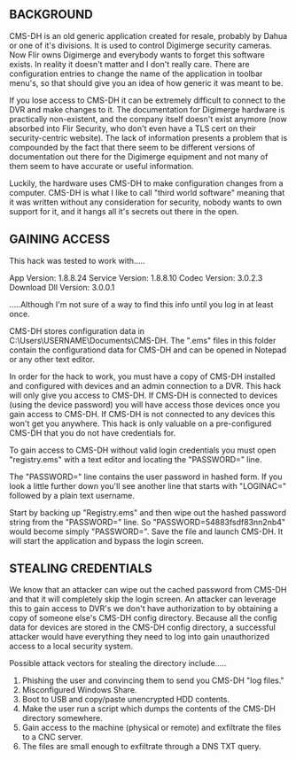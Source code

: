 BACKGROUND
--------------------

CMS-DH is an old generic application created for resale, probably by
Dahua or one of it's divisions. It is used to control Digimerge security cameras.
Now Flir owns Digimerge and everybody wants to forget this software exists. 
In reality it doesn't matter and I don't really care. There are configuration 
entries to change the name of the application in toolbar menu's, so that should 
give you an idea of how generic it was meant to be.

If you lose access to CMS-DH it can be extremely difficult to connect to the DVR
and make changes to it. The documentation for Digimerge hardware is practically 
non-existent, and the company itself doesn't exist anymore (now absorbed into Flir 
Security, who don't even have a TLS cert on their security-centric website). The 
lack of information presents a problem that is compounded by the fact that there
seem to be different versions of documentation out there for the Digimerge equipment 
and not many of them seem to have accurate or useful information.

Luckily, the hardware uses CMS-DH to make configuration changes from a computer. 
CMS-DH is what I like to call "third world software" meaning that it was written 
without any consideration for security, nobody wants to own support for it, 
and it hangs all it's secrets out there in the open.

GAINING ACCESS
--------------------

This hack was tested to work with.....

App Version: 1.8.8.24
Service Version: 1.8.8.10
Codec Version: 3.0.2.3
Download Dll Version: 3.0.0.1

.....Although I'm not sure of a way to find this info until you log in at least once.

CMS-DH stores configuration data in C:\Users\USERNAME\Documents\CMS-DH. The  ".ems" 
files in this folder contain the configurationd data for CMS-DH and can be opened in 
Notepad or any other text editor.

In order for the hack to work, you must have a copy of CMS-DH installed and configured
with devices and an admin connection to a DVR. This hack will only give you access to
CMS-DH. If CMS-DH is connected to devices (using the device password) you will have access
those devices once you gain access to CMS-DH. If CMS-DH is not connected to any devices
this won't get you anywhere. This hack is only valuable on a pre-configured CMS-DH that
you do not have credentials for.

To gain access to CMS-DH without valid login credentials you must open "registry.ems"
with a text editor and locating the "PASSWORD=" line. 

The "PASSWORD=" line contains the user password in hashed form. If you look a little
further down you'll see another line that starts with "LOGINAC=" followed by a plain text
username. 

Start by backing up "Registry.ems" and then wipe out the hashed password string from the 
"PASSWORD=" line. So "PASSWORD=54883fsdf83nn2nb4" would become simply "PASSWORD=".
Save the file and launch CMS-DH. It will start the application and bypass the login 
screen. 

STEALING CREDENTIALS
--------------------

We know that an attacker can wipe out the cached password from CMS-DH and that it will completely skip
the login screen. An attacker can leverage this to gain access to DVR's we don't have authorization 
to by obtaining a copy of someone else's CMS-DH config directory. Because all the config data for 
devices are stored in the CMS-DH config directory, a successful attacker would have everything they 
need to log into gain unauthorized access to a local security system. 

Possible attack vectors for stealing the directory include.....

1. Phishing the user and convincing them to send you CMS-DH "log files."
2. Misconfigured Windows Share.
3. Boot to USB and copy/paste unencrypted HDD contents.
4. Make the user run a script which dumps the contents of the CMS-DH directory somewhere.
5. Gain access to the machine (physical or remote) and exfiltrate the files to a CNC server.
6. The files are small enough to exfiltrate through a DNS TXT query.
